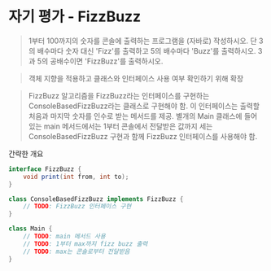 # 자기 평가 - FizzBuzz #

> 1부터 100까지의 숫자를 콘솔에 출력하는 프로그램을 (자바로) 작성하시오. 단 3의 배수마다 숫자 대신 'Fizz'를 출력하고 5의 배수마다 'Buzz'를 출력하시오. 3과 5의 공배수이면 'FizzBuzz'를 출력하시오.

> 객체 지향을 적용하고 클래스와 인터페이스 사용 여부 확인하기 위해 확장

> FizzBuzz 알고리즘을 FizzBuzz라는 인터페이스를 구현하는 ConsoleBasedFizzBuzz라는 클래스로 구현해야 함. 이 인터페이스는 출력할 처음과 마지막 숫자를 인수로 받는 메서드를 제공. 별개의 Main 클래스에 들어 있는 main 메서드에서는 1부터 콘솔에서 전달받은 값까지 세는 ConsoleBasedFizzBuzz 구현과 함께 FizzBuzz 인터페이스를 사용해야 함.

간략한 개요
```java
interface FizzBuzz {
    void print(int from, int to);
}

class ConsoleBasedFizzBuzz implements FizzBuzz {
    // TODO: FizzBuzz 인터페이스 구현
}

class Main {
    // TODO: main 메서드 사용
    // TODO: 1부터 max까지 fizz buzz 출력
    // TODO: max는 콘솔로부터 전달받음
}
```